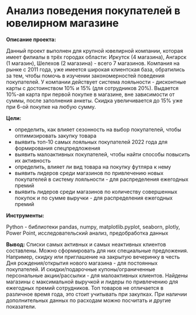 # Анализ поведения покупателей в ювелирном магазине

**Описание проекта:**

Данный проект выполнен для крупной ювелирной компании, которая имеет филиалы в трёх городах области: Иркутск (4 магазина), Ангарск (1 магазин), Шелехов (2 магазина) - всего 7 магазинов.
Компания на рынке с 2011 года, уже имеется широкая клиентская база, обратились за тем, чтобы помочь в изучении закономерностей поведения покупателей. У компании действует система лояльности - дисконтные карты с достоинством 10% и 15% (для сотрудников 20%). Выдается 10%-ая карта при первой покупке в магазине, вне зависимости от суммы, после заполнения анкеты. Скидка увеличивается до 15% уже при 6-ой покупке на любую сумму.

**Цели:**
- определить, как влияет сезонность на выбор покупателей, чтобы оптимизировать закупку товара
- выявить топ-10 самых лояльных покупателей 2022 года для формирования спецпредложения
- выявить малоактивных покупателей, чтобы найти способы повысить их активность
- определить, влияет ли вид товара на покупку футляра к нему
- выявить лидеров среди магазинов по привлечению новых покупателей в систему лояльности - для распределения ежегодных премий
- выявить лидеров среди магазинов по количеству совершенных покупок и по сумме выручки - для распределения ежегодных премий

**Инструменты:**

Python - библиотеки pandas, numpy, matplotlib.pyplot, seaborn, plotly, Power Point, исследовательский анализ, предобработка данных

**Вывод:**
Списки самых активных и самых неактивных клиентов составлены. Можно сформировать для них специальные предложения. Например, скидку или приглашение на закрытую вечеринку в честь Дня рождения/открытия нового магазина - для постоянных покупателей. И скидки/подарочные купоны/ограниченные персональные акции/рассылки - для малоактивных клиентов.
Найдены магазины с максимальной выручкой и лидеры по привлечению для ежегодных премий сотрудников.
Топ товаров не отличается в различное время года, это стоит учитывать при закупках.
При наличии дополнительных данных по расходам можно посчитать и другие показатели.
